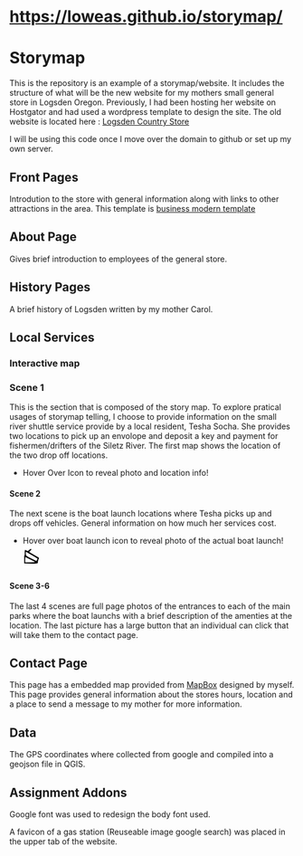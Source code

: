 # https://loweas.github.io/storymap/
# Storymap
This is the repository is an example of a storymap/website. It includes the structure of what will be the new website for my mothers small general store in Logsden Oregon. Previously, I had been hosting her website on Hostgator and had used a wordpress template to design the site. The old website is located here : [Logsden Country Store](www.logsdencountrystore.com)

I will be using this code once I move over the domain to github or set up my own server.

## Front Pages
Introdution to the store with general information along with links to other attractions in the area. This template is [business modern template](https://startbootstrap.com/templates/modern-business/)

## About Page
Gives brief introduction to employees of the general store.

## History Pages
A brief history of Logsden written by my mother Carol.

## Local Services
### Interactive map
### Scene 1
This is the section that is composed of the story map. To explore pratical usages of storymap telling, I choose to provide information on the small river shuttle service provide by a local resident, Tesha Socha. She provides two locations to pick up an envolope and deposit a key and payment for fishermen/drifters of the Siletz River. The first map shows the location of the two drop off locations.
* Hover Over Icon to reveal photo and location info!

#### Scene 2
The next scene is the boat launch locations where Tesha picks up and drops off vehicles. General information on how much her services cost.
* Hover over boat launch icon to reveal photo of the actual boat launch! <img src="img/boat-launch.svg" alt="" width="30" height="40">

#### Scene 3-6

The last 4 scenes are full page photos of the entrances to each of the main parks where the boat launchs with a brief description of the amenties at the location. The last picture has a large button that an individual can click that will take them to the contact page.

## Contact Page
This page has a embedded map provided from [MapBox](www.mapbox.com) designed by myself. This page provides general information about the stores hours, location and a place to send a message to my mother for more information.


## Data
The GPS coordinates where collected from google and compiled into a geojson file in QGIS.

## Assignment Addons
Google font was used to redesign the body font used.

A favicon of a gas station (Reuseable image google search) was placed in the upper tab of the website.
